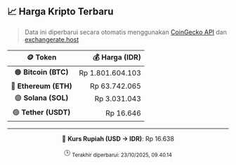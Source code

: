 

<!-- HARGA_KRIPTO -->
## 📈 Harga Kripto Terbaru

> Data ini diperbarui secara otomatis menggunakan [CoinGecko API](https://www.coingecko.com/) dan [exchangerate.host](https://exchangerate.host/)

<div align="center">

| 🪙 Token | 💰 Harga (IDR) |
|:------:|---------------:|
| 🟠 **Bitcoin (BTC)**   | Rp 1.801.604.103 |
| 🔵 **Ethereum (ETH)**  | Rp 63.742.065 |
| 🟣 **Solana (SOL)**    | Rp 3.031.043 |
| 🟢 **Tether (USDT)**   | Rp 16.646 |

---

💱 **Kurs Rupiah (USD → IDR)**: Rp 16.638

🕒 <sub>Terakhir diperbarui: 23/10/2025, 09.40.14</sub>

</div>
<!-- /HARGA_KRIPTO -->